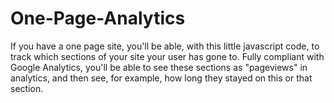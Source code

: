 One-Page-Analytics
==================

If you have a one page site, you'll be able, with this little javascript code, to track which sections of your site your user has gone to. Fully compliant with Google Analytics, you'll be able to see these sections as "pageviews" in analytics, and then see, for example, how long they stayed on this or that section.

